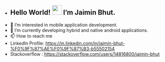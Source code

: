 - <h2> Hello World! <img src="https://raw.githubusercontent.com/iampavangandhi/iampavangandhi/master/gifs/Hi.gif" width="30px"> I’m Jaimin Bhut. </h2>
- 👀 I’m interested in mobile application development.
- 🌱 I’m currently developing hybrid and native android applications.
- 📫 How to reach me 
- LinkedIn Profile: https://in.linkedin.com/in/jaimin-bhut-%F0%9F%87%AE%F0%9F%87%B3-b55502154
- Stackoverflow : https://stackoverflow.com/users/14816800/jaimin-bhut

<!---
jaiminbhut/jaiminbhut is a ✨ special ✨ repository because its `README.md` (this file) appears on your GitHub profile.
You can click the Preview link to take a look at your changes.
--->
